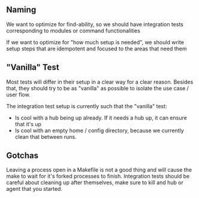 ## Naming

We want to optimize for find-ability, so we should have integration tests
corresponding to modules or command functionalities

If we want to optimize for "how much setup is needed", we should write setup
steps that are idempotent and focused to the areas that need them

## "Vanilla" Test

Most tests will differ in their setup in a clear way for a clear reason. Besides that, they should try to be as "vanilla" as possible to isolate the use case / user flow.

The integration test setup is currently such that the "vanilla" test:

 - Is cool with a hub being up already. If it needs a hub up, it can ensure that it's up
 - Is cool with an empty home / config directory, because we currently clean that between runs.

## Gotchas

Leaving a process open in a Makefile is not a good thing and will cause the make to wait for it's forked processes to finish.
Integration tests should be careful about cleaning up after themselves, make sure to kill and hub or agent that you started.
